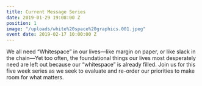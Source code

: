 ```yaml
---
title: Current Message Series
date: 2019-01-29 19:08:00 Z
position: 1
image: "/uploads/white%20space%20graphics.001.jpeg"
event date: 2019-02-17 10:00:00 Z
---
```


We all need “Whitespace” in our lives—like margin on paper, or like slack in the chain—Yet too often, the foundational things our lives most desperately need are left out because our “whitespace” is already filled.  Join us for this five week series as we seek to evaluate and re-order our priorities to make room for what matters.